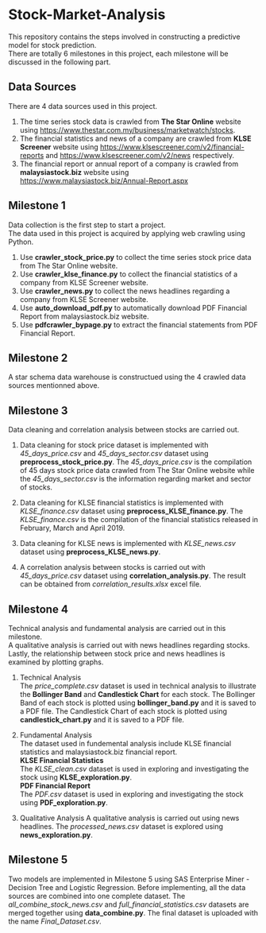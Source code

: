 # Stock-Market-Analysis
This repository contains the steps involved in constructing a predictive model for stock prediction. <br/>
There are totally 6 milestones in this project, each milestone will be discussed in the following part.

## Data Sources
There are 4 data sources used in this project. 
1. The time series stock data is crawled from **The Star Online** website using https://www.thestar.com.my/business/marketwatch/stocks. 
2. The financial statistics and news of a company are crawled from **KLSE Screener** website using 
https://www.klsescreener.com/v2/financial-reports and https://www.klsescreener.com/v2/news respectively.
3. The financial report or annual report of a company is crawled from **malaysiastock.biz** website using https://www.malaysiastock.biz/Annual-Report.aspx 
    
## Milestone 1
Data collection is the first step to start a project. <br/>
The data used in this project is acquired by applying web crawling using Python. 
1. Use **crawler_stock_price.py** to collect the time series stock price data from The Star Online website.
2. Use **crawler_klse_finance.py** to collect the financial statistics of a company from KLSE Screener website.
3. Use **crawler_news.py** to collect the news headlines regarding a company from KLSE Screener website.
4. Use **auto_download_pdf.py** to automatically download PDF Financial Report from malaysiastock.biz website.
5. Use **pdfcrawler_bypage.py** to extract the financial statements from PDF Financial Report.

## Milestone 2
A star schema data warehouse is constructued using the 4 crawled data sources mentionned above.

## Milestone 3
Data cleaning and correlation analysis between stocks are carried out.
1. Data cleaning for stock price dataset is implemented with *45_days_price.csv* and *45_days_sector.csv* dataset using **preprocess_stock_price.py**. The *45_days_price.csv* is the compilation of 45 days stock price data crawled from The Star Online website while the *45_days_sector.csv* is the information regarding market and sector of stocks.

2. Data cleaning for KLSE financial statistics is implemented with *KLSE_finance.csv* dataset using **preprocess_KLSE_finance.py**. The *KLSE_finance.csv* is the compilation of the financial statistics released in February, March and April 2019.

3. Data cleaning for KLSE news is implemented with *KLSE_news.csv* dataset using **preprocess_KLSE_news.py**. 

4. A correlation analysis between stocks is carried out with *45_days_price.csv* dataset using **correlation_analysis.py**. The result can be obtained from *correlation_results.xlsx* excel file.

## Milestone 4
Technical analysis and fundamental analysis are carried out in this milestone. <br/>
A qualitative analysis is carried out with news headlines regarding stocks. <br/>
Lastly, the relationship between stock price and news headlines is examined by plotting graphs.

1. Technical Analysis <br/>
The *price_complete.csv* dataset is used in technical analysis to illustrate the **Bollinger Band** and **Candlestick Chart** for each stock. The Bollinger Band of each stock is plotted using **bollinger_band.py** and it is saved to a PDF file. The Candlestick Chart of each stock is plotted using **candlestick_chart.py** and it is saved to a PDF file.

2. Fundamental Analysis <br/>
The dataset used in fundemental analysis include KLSE financial statistics and malaysiastock.biz financial report. <br/>
**KLSE Financial Statistics** <br/>
The *KLSE_clean.csv* dataset is used in exploring and investigating the stock using **KLSE_exploration.py**. <br/>
**PDF Financial Report** <br/>
The *PDF.csv* dataset is used in exploring and investigating the stock using **PDF_exploration.py**. <br/>

3. Qualitative Analysis
A qualitative analysis is carried out using news headlines. The *processed_news.csv* dataset is explored using **news_exploration.py**.

## Milestone 5
Two models are implemented in Milestone 5 using SAS Enterprise Miner - Decision Tree and Logistic Regression. Before implementing, all the data sources are combined into one complete dataset. The *all_combine_stock_news.csv* and *full_financial_statistics.csv* datasets are merged together using **data_combine.py**. The final dataset is uploaded with the name *Final_Dataset.csv*.
